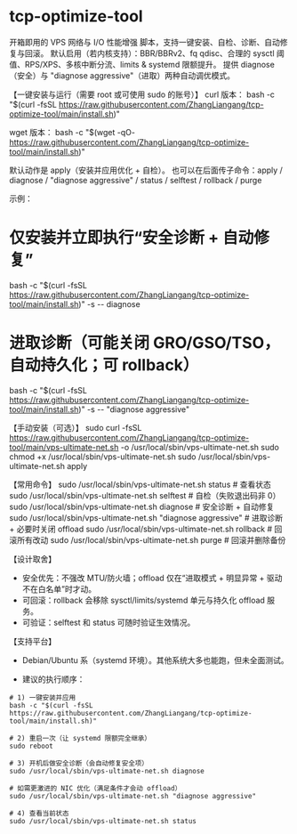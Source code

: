 # tcp-optimize-tool

开箱即用的 VPS 网络与 I/O 性能增强 脚本，支持一键安装、自检、诊断、自动修复与回滚。
默认启用（若内核支持）：BBR/BBRv2、fq qdisc、合理的 sysctl 阈值、RPS/XPS、多核中断分流、limits & systemd 限额提升。
提供 diagnose（安全）与 "diagnose aggressive"（进取）两种自动调优模式。

【一键安装与运行（需要 root 或可使用 sudo 的账号）】
curl 版本：
bash -c "$(curl -fsSL https://raw.githubusercontent.com/ZhangLiangang/tcp-optimize-tool/main/install.sh)"

wget 版本：
bash -c "$(wget -qO- https://raw.githubusercontent.com/ZhangLiangang/tcp-optimize-tool/main/install.sh)"

默认动作是 apply（安装并应用优化 + 自检）。
也可以在后面传子命令：apply / diagnose / "diagnose aggressive" / status / selftest / rollback / purge

示例：
# 仅安装并立即执行“安全诊断 + 自动修复”
bash -c "$(curl -fsSL https://raw.githubusercontent.com/ZhangLiangang/tcp-optimize-tool/main/install.sh)" -s -- diagnose

# 进取诊断（可能关闭 GRO/GSO/TSO，自动持久化；可 rollback）
bash -c "$(curl -fsSL https://raw.githubusercontent.com/ZhangLiangang/tcp-optimize-tool/main/install.sh)" -s -- "diagnose aggressive"

【手动安装（可选）】
sudo curl -fsSL https://raw.githubusercontent.com/ZhangLiangang/tcp-optimize-tool/main/vps-ultimate-net.sh -o /usr/local/sbin/vps-ultimate-net.sh
sudo chmod +x /usr/local/sbin/vps-ultimate-net.sh
sudo /usr/local/sbin/vps-ultimate-net.sh apply

【常用命令】
sudo /usr/local/sbin/vps-ultimate-net.sh status           # 查看状态
sudo /usr/local/sbin/vps-ultimate-net.sh selftest         # 自检（失败退出码非 0）
sudo /usr/local/sbin/vps-ultimate-net.sh diagnose         # 安全诊断 + 自动修复
sudo /usr/local/sbin/vps-ultimate-net.sh "diagnose aggressive"  # 进取诊断 + 必要时关闭 offload
sudo /usr/local/sbin/vps-ultimate-net.sh rollback         # 回滚所有改动
sudo /usr/local/sbin/vps-ultimate-net.sh purge            # 回滚并删除备份

【设计取舍】
- 安全优先：不强改 MTU/防火墙；offload 仅在“进取模式 + 明显异常 + 驱动不在白名单”时才动。
- 可回滚：rollback 会移除 sysctl/limits/systemd 单元与持久化 offload 服务。
- 可验证：selftest 和 status 可随时验证生效情况。

【支持平台】
- Debian/Ubuntu 系（systemd 环境）。其他系统大多也能跑，但未全面测试。

- 建议的执行顺序：
```
# 1) 一键安装并应用
bash -c "$(curl -fsSL https://raw.githubusercontent.com/ZhangLiangang/tcp-optimize-tool/main/install.sh)"

# 2) 重启一次（让 systemd 限额完全继承）
sudo reboot

# 3) 开机后做安全诊断（会自动修复安全项）
sudo /usr/local/sbin/vps-ultimate-net.sh diagnose

# 如需更激进的 NIC 优化（满足条件才会动 offload）
sudo /usr/local/sbin/vps-ultimate-net.sh "diagnose aggressive"

# 4) 查看当前状态
sudo /usr/local/sbin/vps-ultimate-net.sh status

```
